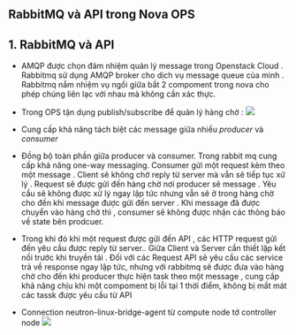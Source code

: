
## RabbitMQ và API trong Nova OPS 


## 1. RabbitMQ và API 

- AMQP được chọn đảm nhiệm quản lý message trong Openstack Cloud . Rabbitmq sử dụng AMQP broker cho dịch vụ message queue của mình . Rabbitmq nắm nhiệm vụ ngồi giữa bất 2 compoment trong nova cho phép chúng liên lạc với nhau  mà không cần xác thực. 
- Trong OPS tận dụng publish/subscribe để quản lý hàng chờ : 
![](https://i.imgur.com/Y9ghikN.png)

- Cung cấp khả năng tách biệt các message giữa nhiều _producer_ và _consumer_
- Đồng bộ toàn phần giữa producer và consumer.  Trong rabbit mq cung cấp khả năng one-way messaging. Consumer gửi một request kèm theo một message .  Client sẽ không chờ reply từ server mà vẫn sẽ tiếp tục xử lý . Request sẽ được gửi đến hàng chờ nơi producer sẽ message . Yêu cầu sẽ không được xử lý ngay lập tức nhưng vẫn sẽ ở trong hàng chờ cho đến khi message được gửi đến server . Khi message đã được chuyển vào hàng chờ thì , consumer sẽ không được nhận các thông báo về state bên prodcuer. 

- Trong khi đó khi một request được gửi đến API , các HTTP request gửi đến yêu cầu được reply từ server.. Giữa Client và Server cần thiết lập kết nối trước khi truyền tải . Đối với các Request API sẽ yêu cầu các service trả về response ngay lập tức, nhưng với rabbitmq sẽ được đưa vào hàng chờ cho đến khi producer thực hiện task theo một message , cung cấp khả năng chịu khi một compoment bị lỗi tại 1 thời điểm, không bị mất mát các tassk được yêu cầu từ API



- Connection neutron-linux-bridge-agent từ compute node tớ controller node
![](https://i.imgur.com/IzVtmx4.png)
